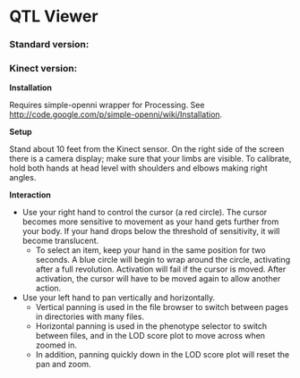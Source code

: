 # QTL Viewer

### Standard version:

### Kinect version:

**Installation**

Requires simple-openni wrapper for Processing. See <http://code.google.com/p/simple-openni/wiki/Installation>.  

**Setup**

Stand about 10 feet from the Kinect sensor. On the right side of the screen there is a camera display; make sure that your limbs are visible. To calibrate, hold both hands at head level with shoulders and elbows making right angles.  

**Interaction**

* Use your right hand to control the cursor (a red circle). The cursor becomes more sensitive to movement as your hand gets further from your body. If your hand drops below the threshold of sensitivity, it will become translucent.
  * To select an item, keep your hand in the same position for two seconds. A blue circle will begin to wrap around the circle, activating after a full revolution. Activation will fail if the cursor is moved. After activation, the cursor will have to be moved again to allow another action.
* Use your left hand to pan vertically and horizontally.
  * Vertical panning is used in the file browser to switch between pages in directories with many files.
  * Horizontal panning is used in the phenotype selector to switch between files, and in the LOD score plot to move across when zoomed in.
  * In addition, panning quickly down in the LOD score plot will reset the pan and zoom.
